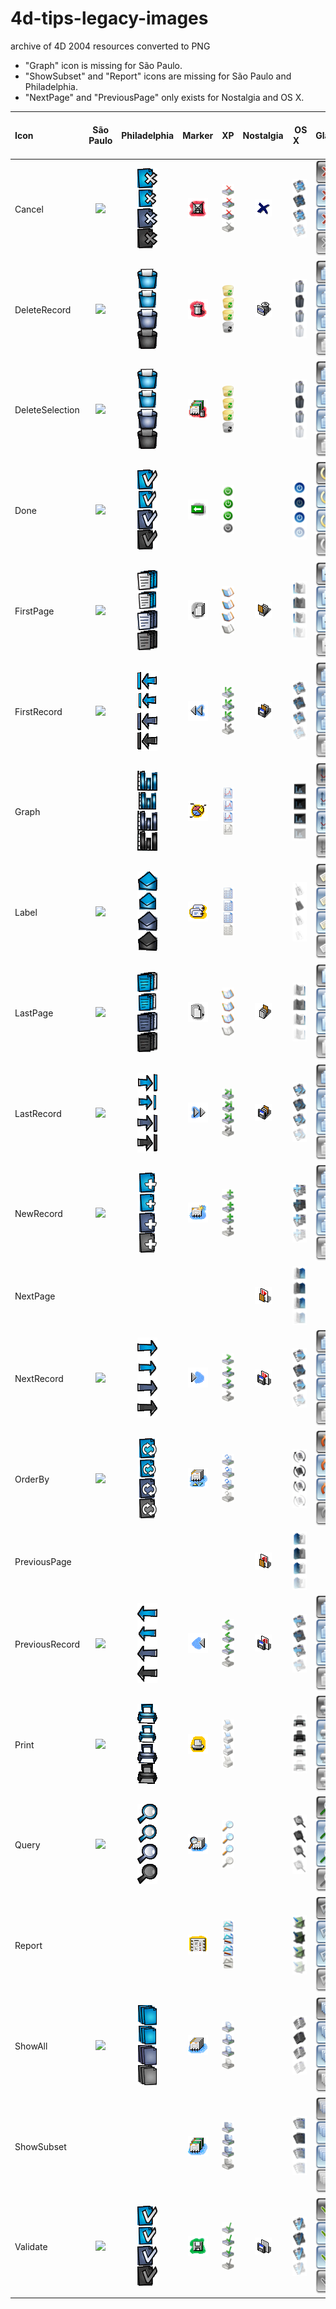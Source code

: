# 4d-tips-legacy-images
archive of 4D 2004 resources converted to PNG

* "Graph" icon is missing for São Paulo.
* "ShowSubset" and "Report" icons are missing for São Paulo and Philadelphia.
* "NextPage" and "PreviousPage" only exists for Nostalgia and OS X.

|Icon|São Paulo|Philadelphia|Marker|XP|Nostalgia|&nbsp; &nbsp; &nbsp;OS X&nbsp; &nbsp; &nbsp;|Glass|
|:-|:-:|:-:|:-:|:-:|:-:|:-:|:-:|
|Cancel|<img src="São Paulo/Cancel.png" />|<img src="Philadelphia/Cancel.png" />|<img src="Marker/Cancel.png" />|<img src="XP/Cancel.png" />|<img src="Nostalgia/Cancel.png" />|<img src="OS X/Cancel.png" />|<img src="Glass/Cancel.png" />|
|DeleteRecord|<img src="São Paulo/DeleteRecord.png" />|<img src="Philadelphia/DeleteRecord.png" />|<img src="Marker/DeleteRecord.png" />|<img src="XP/DeleteRecord.png" />|<img src="Nostalgia/DeleteRecord.png" />|<img src="OS X/DeleteRecord.png" />|<img src="Glass/DeleteRecord.png" />|
|DeleteSelection|<img src="São Paulo/DeleteSelection.png" />|<img src="Philadelphia/DeleteSelection.png" />|<img src="Marker/DeleteSelection.png" />|<img src="XP/DeleteSelection.png" />||<img src="OS X/DeleteSelection.png" />|<img src="Glass/DeleteSelection.png" />|
|Done|<img src="São Paulo/Done.png" />|<img src="Philadelphia/Done.png" />|<img src="Marker/Done.png" />|<img src="XP/Done.png" />||<img src="OS X/Done.png" />|<img src="Glass/Done.png" />|
|FirstPage|<img src="São Paulo/FirstPage.png" />|<img src="Philadelphia/FirstPage.png" />|<img src="Marker/FirstPage.png" />|<img src="XP/FirstPage.png" />|<img src="Nostalgia/FirstPage.png" />|<img src="OS X/FirstPage.png" />|<img src="Glass/FirstPage.png" />|
|FirstRecord|<img src="São Paulo/FirstRecord.png" />|<img src="Philadelphia/FirstRecord.png" />|<img src="Marker/FirstRecord.png" />|<img src="XP/FirstRecord.png" />|<img src="Nostalgia/FirstRecord.png" />|<img src="OS X/FirstRecord.png" />|<img src="Glass/FirstRecord.png" />|
|Graph||<img src="Philadelphia/Graph.png" />|<img src="Marker/Graph.png" />|<img src="XP/Graph.png" />||<img src="OS X/Graph.png" />|<img src="Glass/Graph.png" />|
|Label|<img src="São Paulo/Label.png" />|<img src="Philadelphia/Label.png" />|<img src="Marker/Label.png" />|<img src="XP/Label.png" />||<img src="OS X/Label.png" />|<img src="Glass/Label.png" />|
|LastPage|<img src="São Paulo/LastPage.png" />|<img src="Philadelphia/LastPage.png" />|<img src="Marker/LastPage.png" />|<img src="XP/LastPage.png" />|<img src="Nostalgia/LastPage.png" />|<img src="OS X/LastPage.png" />|<img src="Glass/LastPage.png" />|
|LastRecord|<img src="São Paulo/LastRecord.png" />|<img src="Philadelphia/LastRecord.png" />|<img src="Marker/LastRecord.png" />|<img src="XP/LastRecord.png" />|<img src="Nostalgia/LastRecord.png" />|<img src="OS X/LastRecord.png" />|<img src="Glass/LastRecord.png" />|
|NewRecord|<img src="São Paulo/NewRecord.png" />|<img src="Philadelphia/NewRecord.png" />|<img src="Marker/NewRecord.png" />|<img src="XP/NewRecord.png" />||<img src="OS X/NewRecord.png" />|<img src="Glass/NewRecord.png" />|
|NextPage|||||<img src="Nostalgia/NextPage.png" />|<img src="OS X/NextPage.png" />||
|NextRecord|<img src="São Paulo/NextRecord.png" />|<img src="Philadelphia/NextRecord.png" />|<img src="Marker/NextRecord.png" />|<img src="XP/NextRecord.png" />|<img src="Nostalgia/NextRecord.png" />|<img src="OS X/NextRecord.png" />|<img src="Glass/NextRecord.png" />|
|OrderBy|<img src="São Paulo/OrderBy.png" />|<img src="Philadelphia/OrderBy.png" />|<img src="Marker/OrderBy.png" />|<img src="XP/OrderBy.png" />||<img src="OS X/OrderBy.png" />|<img src="Glass/OrderBy.png" />|
|PreviousPage|||||<img src="Nostalgia/PreviousPage.png" />|<img src="OS X/PreviousPage.png" />||
|PreviousRecord|<img src="São Paulo/PreviousRecord.png" />|<img src="Philadelphia/PreviousRecord.png" />|<img src="Marker/PreviousRecord.png" />|<img src="XP/PreviousRecord.png" />|<img src="Nostalgia/PreviousRecord.png" />|<img src="OS X/PreviousRecord.png" />|<img src="Glass/PreviousRecord.png" />|
|Print|<img src="São Paulo/Print.png" />|<img src="Philadelphia/Print.png" />|<img src="Marker/Print.png" />|<img src="XP/Print.png" />||<img src="OS X/Print.png" />|<img src="Glass/Print.png" />|
|Query|<img src="São Paulo/Query.png" />|<img src="Philadelphia/Query.png" />|<img src="Marker/Query.png" />|<img src="XP/Query.png" />||<img src="OS X/Query.png" />|<img src="Glass/Query.png" />|
|Report|||<img src="Marker/Report.png" />|<img src="XP/Report.png" />||<img src="OS X/Report.png" />|<img src="Glass/Report.png" />|
|ShowAll|<img src="São Paulo/ShowAll.png" />|<img src="Philadelphia/ShowAll.png" />|<img src="Marker/ShowAll.png" />|<img src="XP/ShowAll.png" />||<img src="OS X/ShowAll.png" />|<img src="Glass/ShowAll.png" />|
|ShowSubset|||<img src="Marker/ShowSubset.png" />|<img src="XP/ShowSubset.png" />||<img src="OS X/ShowSubset.png" />|<img src="Glass/ShowSubset.png" />|
|Validate|<img src="São Paulo/Validate.png" />|<img src="Philadelphia/Validate.png" />|<img src="Marker/Validate.png" />|<img src="XP/Validate.png" />|<img src="Nostalgia/Validate.png" />|<img src="OS X/Validate.png" />|<img src="Glass/Validate.png" />|
